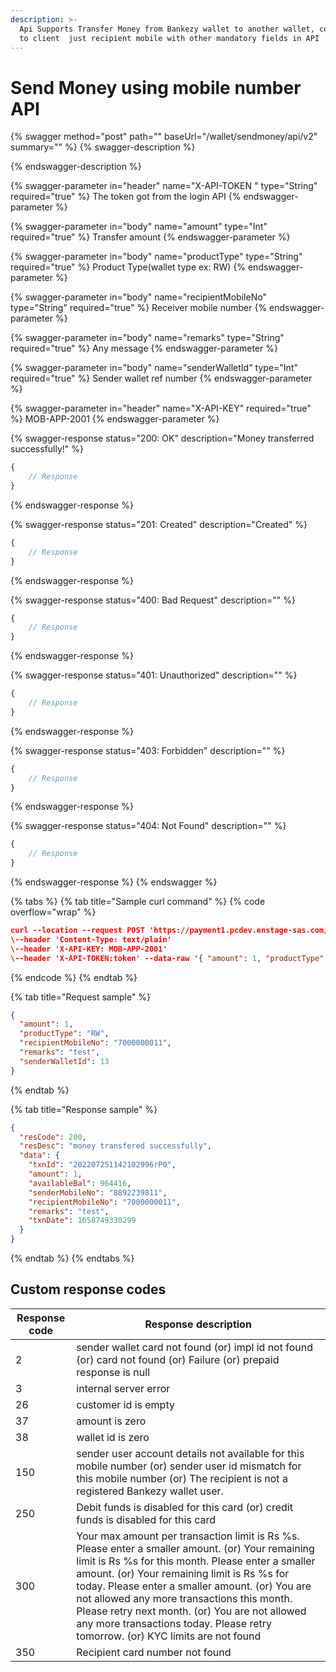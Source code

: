 ```yaml
---
description: >-
  Api Supports Transfer Money from Bankezy wallet to another wallet, convenience
  to client  just recipient mobile with other mandatory fields in API
---
```


# Send Money using mobile number API

{% swagger method="post" path="" baseUrl="<domain>/wallet/sendmoney/api/v2" summary="" %}
{% swagger-description %}

{% endswagger-description %}

{% swagger-parameter in="header" name="X-API-TOKEN  " type="String" required="true" %}
The token got from the login API
{% endswagger-parameter %}

{% swagger-parameter in="body" name="amount" type="Int" required="true" %}
Transfer amount
{% endswagger-parameter %}

{% swagger-parameter in="body" name="productType" type="String" required="true" %}
Product Type(wallet type ex: RW)
{% endswagger-parameter %}

{% swagger-parameter in="body" name="recipientMobileNo" type="String" required="true" %}
Receiver mobile number
{% endswagger-parameter %}

{% swagger-parameter in="body" name="remarks" type="String" required="true" %}
Any message
{% endswagger-parameter %}

{% swagger-parameter in="body" name="senderWalletId" type="Int" required="true" %}
Sender wallet ref number
{% endswagger-parameter %}

{% swagger-parameter in="header" name="X-API-KEY" required="true" %}
MOB-APP-2001
{% endswagger-parameter %}

{% swagger-response status="200: OK" description="Money transferred successfully!" %}
```javascript
{
    // Response
}
```
{% endswagger-response %}

{% swagger-response status="201: Created" description="Created" %}
```javascript
{
    // Response
}
```
{% endswagger-response %}

{% swagger-response status="400: Bad Request" description="" %}
```javascript
{
    // Response
}
```
{% endswagger-response %}

{% swagger-response status="401: Unauthorized" description="" %}
```javascript
{
    // Response
}
```
{% endswagger-response %}

{% swagger-response status="403: Forbidden" description="" %}
```javascript
{
    // Response
}
```
{% endswagger-response %}

{% swagger-response status="404: Not Found" description="" %}
```javascript
{
    // Response
}
```
{% endswagger-response %}
{% endswagger %}

{% tabs %}
{% tab title="Sample curl command" %}
{% code overflow="wrap" %}
```json
curl --location --request POST 'https://payment1.pcdev.enstage-sas.com/wallet/sendmoney/api/v2'
\--header 'Content-Type: text/plain'
\--header 'X-API-KEY: MOB-APP-2001'
\--header 'X-API-TOKEN:token' --data-raw '{ "amount": 1, "productType": "RW", "recipientMobileNo": "7000000011", "remarks": "test", "senderWalletId": 13 }'
```
{% endcode %}
{% endtab %}

{% tab title="Request sample" %}
```json
{
  "amount": 1,
  "productType": "RW",
  "recipientMobileNo": "7000000011",
  "remarks": "test",
  "senderWalletId": 13
}
```
{% endtab %}

{% tab title="Response sample" %}
```json
{
  "resCode": 200,
  "resDesc": "money transfered successfully",
  "data": {
    "txnId": "202207251142102996rP0",
    "amount": 1,
    "availableBal": 964416,
    "senderMobileNo": "8892239811",
    "recipientMobileNo": "7000000011",
    "remarks": "test",
    "txnDate": 1658749330299
  }
}
```
{% endtab %}
{% endtabs %}

## Custom response codes

| Response code | Response description                                                                                                                                                                                                                                                                                                                                                                                                                         |
| ------------- | -------------------------------------------------------------------------------------------------------------------------------------------------------------------------------------------------------------------------------------------------------------------------------------------------------------------------------------------------------------------------------------------------------------------------------------------- |
| ​2            | ​sender wallet card not found (or) impl id not found (or) card not found (or) Failure (or) prepaid response is null                                                                                                                                                                                                                                                                                                                          |
| 3             | internal server error                                                                                                                                                                                                                                                                                                                                                                                                                        |
| ​26           | customer id is empty                                                                                                                                                                                                                                                                                                                                                                                                                         |
| 37            | amount is zero                                                                                                                                                                                                                                                                                                                                                                                                                               |
| 38            | ​wallet id is zero                                                                                                                                                                                                                                                                                                                                                                                                                           |
| 150           | sender user account details not available for this mobile number (or) sender user id mismatch for this mobile number (or) The recipient is not a registered Bankezy wallet user.                                                                                                                                                                                                                                                             |
| 250           | Debit funds is disabled for this card (or) credit funds is disabled for this card                                                                                                                                                                                                                                                                                                                                                            |
| 300           | Your max amount per transaction limit is Rs %s. Please enter a smaller amount. (or) Your remaining limit is Rs %s for this month. Please enter a smaller amount. (or) Your remaining limit is Rs %s for today. Please enter a smaller amount. (or) You are not allowed any more transactions this month. Please retry next month. (or) You are not allowed any more transactions today. Please retry tomorrow. (or) KYC limits are not found |
| 350           | Recipient card number not found                                                                                                                                                                                                                                                                                                                                                                                                              |
